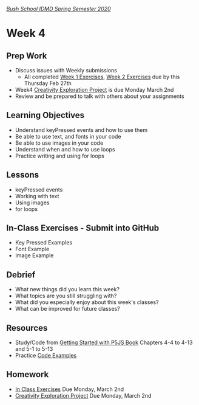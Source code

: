 [_Bush School IDMD Spring Semester 2020_](https://chandrunarayan.github.io/idmd/)

# Week 4

## Prep Work
* Discuss issues with Weekly submissions
  * All completed [Week 1 Exercises](../week1/readme.md), [Week 2 Exercises](../week2/readme.md) due by this Thursday Feb 27th
* Week4 [Creativity Exploration Project](homework/creativity-exploration.md) is due Monday March 2nd
* Review and be prepared to talk with others about your assignments 

## Learning Objectives
* Understand keyPressed events and how to use them
* Be able to use text, and fonts in your code
* Be able to use images in your code
* Understand when and how to use loops
* Practice writing and using for loops

## Lessons
* keyPressed events
* Working with text
* Using images
* for loops

## In-Class Exercises - Submit into GitHub
* Key Pressed Examples
* Font Example
* Image Example

## Debrief
* What new things did you learn this week?
* What topics are you still struggling with?
* What did you especially enjoy about this week's classes?
* What can be improved for future classes?

## Resources
* Study/Code from [Getting Started with P5JS Book](https://drive.google.com/drive/u/2/folders/15GK0VESxqTvYGst9EtvILshb0MGlO4c5) Chapters 4-4 to 4-13 and 5-1 to 5-13
* Practice [Code Examples](code)


## Homework
* [In Class Exercises](code/readme.md) Due Monday, March 2nd
* [Creativity Exploration Project](homework/creativity-exploration.md) Due Monday, March 2nd